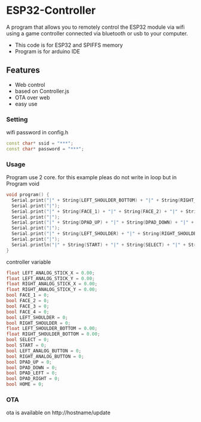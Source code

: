 # ESP32-Controller

A program that allows you to remotely control the ESP32 module via wifi using a game controller connected via bluetooth or usb to your computer.

- This code is for ESP32 and SPIFFS memory
- Program is for arduino IDE

## Features
 - Web control
 - based on Controller.js
 - OTA over web
 - easy use

### Setting
wifi password in config.h
```cpp
const char* ssid = "***";
const char* password = "***";
```

### Usage
Program use 2 core. for this example pleas do not write in loop but in Program void
```cpp
void program() {
  Serial.print("|" + String(LEFT_SHOULDER_BOTTOM) + "|" + String(RIGHT_SHOULDER_BOTTOM) + "|" + String(LEFT_ANALOG_STICK_X) + "|" + String(LEFT_ANALOG_STICK_Y) + "|" + String(RIGHT_ANALOG_STICK_X) + "|" + String(RIGHT_ANALOG_STICK_Y) + "|");
  Serial.print("|");
  Serial.print("|" + String(FACE_1) + "|" + String(FACE_2) + "|" + String(FACE_3) + "|" + String(FACE_4) + "|");
  Serial.print("|");
  Serial.print("|" + String(DPAD_UP) + "|" + String(DPAD_DOWN) + "|" + String(DPAD_LEFT) + "|" + String(DPAD_RIGHT) + "|");
  Serial.print("|");
  Serial.print("|" + String(LEFT_SHOULDER) + "|" + String(RIGHT_SHOULDER) + "|" + String(LEFT_ANALOG_BUTTON) + "|" + String(RIGHT_ANALOG_BUTTON) + "|");
  Serial.print("|");
  Serial.println("|" + String(START) + "|" + String(SELECT) + "|" + String(HOME) + "|");
}
```

controller variable 
```cpp
float LEFT_ANALOG_STICK_X = 0.00;
float LEFT_ANALOG_STICK_Y = 0.00;
float RIGHT_ANALOG_STICK_X = 0.00;
float RIGHT_ANALOG_STICK_Y = 0.00;
bool FACE_1 = 0;
bool FACE_2 = 0;
bool FACE_3 = 0;
bool FACE_4 = 0;
bool LEFT_SHOULDER = 0;
bool RIGHT_SHOULDER = 0;
float LEFT_SHOULDER_BOTTOM = 0.00;
float RIGHT_SHOULDER_BOTTOM = 0.00;
bool SELECT = 0;
bool START = 0;
bool LEFT_ANALOG_BUTTON = 0;
bool RIGHT_ANALOG_BUTTON = 0;
bool DPAD_UP = 0;
bool DPAD_DOWN = 0;
bool DPAD_LEFT = 0;
bool DPAD_RIGHT = 0;
bool HOME = 0;
```

### OTA
ota is available on http://hostname/update
